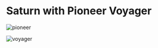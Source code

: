 # Saturn with Pioneer Voyager
![pioneer](https://i.imgur.com/xRaUzw1.jpg)

![voyager](https://i.imgur.com/eZRtOx9.jpg)
